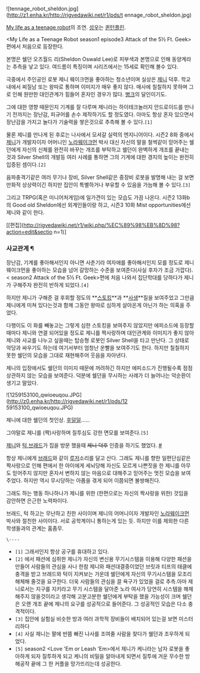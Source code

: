 ![tennage_robot_sheldon.jpg](http://z1.enha.kr/http://rigvedawiki.net/r1/pds/t
ennage_robot_sheldon.jpg)

[My life as a teenage robot](My%20life%20as%20a%20teenage%20robot.md)의 조연.
[성우](%EC%84%B1%EC%9A%B0.md)는 [퀸턴플린](%ED%80%B8%ED%84%B4%20%ED%94%8C%EB%A6%B0.md).

<My Life as a Teenage Robot season1 episode3 Attack of the 5½ Ft. Geek>  
편에서 처음으로 등장한다.

본명은 쉘던 오즈월드 리(Sheldon Oswald Lee)로 피부색과 본명으로 인해 동양계라는 추측을 낳고 있다. 여드름이 특징이며
시리즈에서는 15세로 확인해 볼수 있다.

극중에서 주인공인 로봇 제니 웨이크먼을 좋아하는 청소년이며 실상은 [제니](%EC%A0%9C%EB%8B%88.md) 덕후. 학교 내에서
찌질남 또는 왕따로 통하며 이미지가 매우 좋지 않다. 매사에 칠칠하지 못하며 그로 인해 원만한 대인관계가 힘들어 혼자인 경우가 많다.
[병크](%EB%B3%91%ED%81%AC.md)의 달인이기도.

그에 대한 영향 때문인지 기계를 잘 다루며 제니라는 하이테크놀러지 안드로이드를 만나기 전까지는 장난감, 피규어를 손수 제작하기도 할
정도였다. 아마도 항상 혼자 있으면서 장난감을 가지고 놀다가 기술력을 쌓은것으로 추측해 볼 수 있다.`[1]`

물론 제니를 만나게 된 후로는 나사에서 모셔갈 실력의 엔지니어이다. 시즌2 8화 중에서
[제니](%EC%A0%9C%EB%8B%88.md)가 개발자이자 어머니인 [노라웨이크먼](%EB%85%B8%EB%9D%BC%20%EC%9B%A8%EC%9D%B4%ED%81%AC%EB%A8%BC.md) 박사 대신
자신의 말을 철썩같이 믿어주는 쉘던에게 자신의 신체를 완전히 바꾸는 개조를 부탁하고 쉘던이 완벽하게 개조를 끝내는 것과 Silver
Shell의 개발등 여러 사례를 통하면 그의 기계에 대한 경지의 높이는 완전히 입증된 셈이다.`[2]`

음파충격기같은 여러 무기나 장비, Silver Shell같은 중장비 로봇을 발명해 내는 걸 보면 만화적 상상력이긴 하지만 집안이 특별하거나
부유할 수 있음을 가늠해 볼 수 있다.`[3]`

그리고 TRPG(혹은 미니어처게임)에 일가견이 있는 모습도 가끔 나온다. 시즌2 13화b의 Good old Sheldon에선 외계인들이랑
하고, 시즌3 10화 Mist opportunities에선 제니와 같이 한다.

[[편집](http://rigvedawiki.net/r1/wiki.php/%EC%89%98%EB%8D%98?action=edit&sectio
n=1)]

### 사교관계 ¶

장난감, 기계를 좋아해서인지 아니면 사춘기라 여자애를 좋아해서인지 모를 정도로 제니 웨이크먼을 좋아하는 모습을 넘어 갈망하는 수준을
보여준다(사실 후자가 조금 가깝다). < season2 Attack of the 5½ Ft. Geek>편에 처음 나와서 집단학대를 당하다가
제니가 구해주자 완전히 반하게 되었다.`[4]`

  

하지만 제니가 구해준 걸 후회할 정도의 **[스토킹](%EC%8A%A4%ED%86%A0%ED%82%B9.md)**과
**[사생](%EC%82%AC%EC%83%9D.md)**질을 보여주었고 그만큼 제니에게 미쳐 있다는것과 함께 그동안 왕따로 심하게
살아온게 아닌가 하는 의혹을 주었다.

  

다행이도 이 화를 빼놓고는 그렇게 심한 스토킹을 보여주지 않았지만 에피소드에 등장할 때마다 제니와 연결 되어있을 정도로 제니를 짝사랑하며
대인관계와 이미지가 좋지 않아 제니와 사교를 나누고 싶을때는 탑승형 로봇인 Silver Shell을 타고 만난다. 그 상태로 악당과 싸우기도
하는데 여기서부터 엄청난 운빨을 보여주기도 한다. 하지만 칠칠하지 못한 쉘던의 모습을 그대로 재현해주어 웃음을 자아낸다.

  

제니의 입장에서도 쉘던의 이미지 때문에 꺼려하긴 하지만 에피소드가 진행될수록 점점 상관하지 않는 모습을 보여준다. 덕분에 쉘던을 무시하는
사례가 더 늘어나는 악순환이 생기고 말았다.

  

![1259153100_qwioeuqou.JPG](http://z0.enha.kr/http://rigvedawiki.net/r1/pds/12
59153100_qwioeuqou.JPG)

  
제니에 대한 쉘던의 첫인상. [후덜덜](%ED%9B%84%EB%8D%9C%EB%8D%9C.md)......

  

그야말로 제니를 (짝)사랑하며 질투심도 강한 면모를 보여준다.`[5]`

  

[제니](%EC%A0%9C%EB%8B%88.md)와
[턱](%ED%84%B1.md),[브래드](%EB%B8%8C%EB%9E%98%EB%93%9C.md)가 집을 방문 했을때
<del>제니 덕후</del> 인증을 하기도 했었다.
[#](http://blogfile.paran.com/BLOG_1002096/200911/1259153100_sheldon.JPG)

  

항상 제니에게 [브래드](%EB%B8%8C%EB%9E%98%EB%93%9C.md)와 같이
[루저](%EB%A3%A8%EC%A0%80.md)소리를 달고 산다. 그래도 제니를 향한 일편단심같은 짝사랑으로 인해 <A Robot
For All Seasons>편에서 한 아이에게 세뇌당해 자신도 모르게 나쁜짓을 한 제니를 아무도 믿어주지 않지만 혼자서 변하지 않는
마음으로 대해주고 믿어주는 멋진 모습을 보여주었다. 하지만 역시 무시당하는 아픔을 겪게 되어 이쯤되면 불쌍해진다.

  

그래도 하는 행동 하나하나가 제니를 위한 (한편으로는 자신의 짝사랑을 위한) 것임을 감안하면 은근한 노력파이다.

  

브래드, 턱 하고는 무난하고 친한 사이이며 제니의 어머니이자 개발자인 [노라웨이크먼](%EB%85%B8%EB%9D%BC%20%EC%9B%A8%EC%9D%B4%ED%81%AC%EB%A8%BC.md) 박사와 절친한
사이이다. 서로 공학계이니 통하는게 있는 듯. 하지만 이를 제외한 다른 학생들과의 관계는 홈좀무.

  

`\----`

  * `[1]` 그래서인지 항상 공구를 휴대하고 있다.
  * `[2]` <My Life as a Teenage Robot season2 episode8 Victim of Fashion>에서 패션에 심취한 제니가 자신의 변신용 무기시스템을 이용해 다양한 패션을 만들어 사람들의 관심을 사나 한참 제니와 패션대결중이었던 브릿과 티프의 태클에 충격을 받고 브래드와 턱이 지켜보는 가운데 쉘던에게 자신의 무기시스템을 모조리 해체해 줄것을 요구한다. 더욱 사람들의 관심을 끌 욕구가 있었을 걸로 추측.아마 제니로서는 지구를 지키라고 무기 시스템을 달아준 노라 여사가 당연히 시스템을 해체해주지 않을것이라고 생각해 고분고분한 쉘던에게 부탁을 했을 가능성이 크며 쉘던은 오랜 개조 끝에 제니의 요구를 성공적으로 들어준다. 그 성공적인 모습은 다소 충격적이다.
  * `[3]` 집안에 실험실 비슷한 방과 여러 과학적 장비들이 배치되어 있는걸 보면 미스터리하다
  * `[4]` 사실 제니는 팔에 반쯤 빠진 나사를 조여줄 사람을 찾다가 쉘던과 조우하게 되었다.
  * `[5]` season2 <Love 'Em or Leash 'Em>에서 제니가 케니라는 남자 로봇을 좋아하게 되자 질투하게 되고 케니의 비밀을 알아내게 되면서 질투에 겨운 무수한 방해공작 끝에 그 한 커플을 망가뜨리는데 성공한다.

